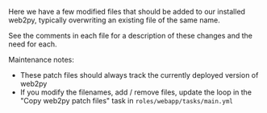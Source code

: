 Here we have a few modified files that should be added to our installed web2py, typically overwriting an existing file of the same name.

See the comments in each file for a description of these changes and the need for each.

Maintenance notes:

* These patch files should always track the currently deployed version of web2py
* If you modify the filenames, add / remove files, update the loop in the  "Copy web2py patch files" task in `roles/webapp/tasks/main.yml`
